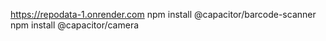 https://repodata-1.onrender.com
npm install @capacitor/barcode-scanner
npm install @capacitor/camera
